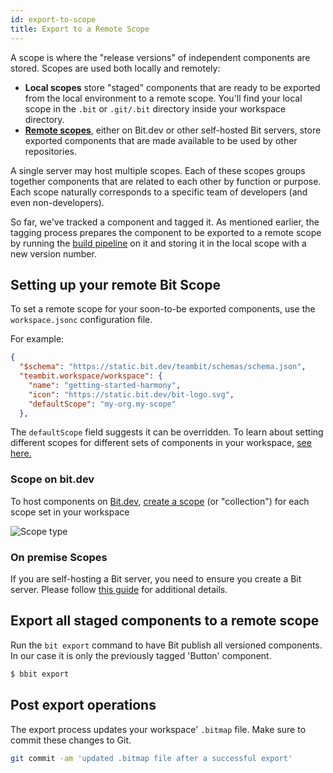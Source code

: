 ```yaml
---
id: export-to-scope
title: Export to a Remote Scope
---
```


A scope is where the "release versions" of independent components are stored. Scopes are used both locally and remotely:
* __Local scopes__ store "staged" components that are ready to be exported from the local environment to a remote scope. You'll find your local scope in the `.bit` or  `.git/.bit` directory inside your workspace directory.
* [__Remote scopes__](/docs/scope/remote-scope), either on Bit.dev or other self-hosted Bit servers, store exported components that are made available to be used by other repositories.

A single server may host multiple scopes. Each of these scopes groups together components that are related to each other by function or purpose. Each scope naturally corresponds to a specific team of developers (and even non-developers).

So far, we've tracked a component and tagged it. As mentioned earlier, the tagging process prepares the component to be exported to a remote scope by running the [build pipeline](/docs/getting-started/version#1-runs-the-environments-build-pipeline) on it and storing it in the local scope with a new version number.

## Setting up your remote Bit Scope
To set a remote scope for your soon-to-be exported components, use the `workspace.jsonc` configuration file.

For example:

```json
{
  "$schema": "https://static.bit.dev/teambit/schemas/schema.json",
  "teambit.workspace/workspace": {
    "name": "getting-started-harmony",
    "icon": "https://static.bit.dev/bit-logo.svg",
    "defaultScope": "my-org.my-scope"
  },
```
The `defaultScope` field suggests it can be overridden. To learn about setting different scopes for different sets of components in your workspace, [see here.](TODO)
### Scope on bit.dev

To host components on [Bit.dev](https://bit.dev), [create a scope](https://bit.dev/~create-collection)  (or "collection") for each scope set in your workspace



![Scope type](/img/scope_type.png)
### On premise Scopes

<!-- here we should link to another doc that talks about self-hosting. -->

If you are self-hosting a Bit server, you need to ensure you create a Bit server. Please follow [this guide](TODO) for additional details.

## Export all staged components to a remote scope

Run the `bit export` command to have Bit publish all versioned components. In our case it is only the previously tagged 'Button' component.

```sh
$ bbit export
```

## Post export operations

The export process updates your workspace' `.bitmap` file. Make sure to commit these changes to Git.

```sh
git commit -am 'updated .bitmap file after a successful export'
```

